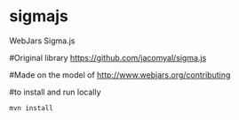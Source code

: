 # sigmajs
WebJars Sigma.js

#Original library
https://github.com/jacomyal/sigma.js

#Made on the model of
http://www.webjars.org/contributing


#to install and run locally
```
mvn install
```

